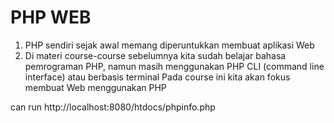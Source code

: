 
# PHP WEB
1. PHP sendiri sejak awal memang diperuntukkan membuat aplikasi Web
2. Di materi course-course sebelumnya kita sudah belajar bahasa pemrograman PHP, namun masih menggunakan PHP CLI (command line interface) atau berbasis terminal
Pada course ini kita akan fokus membuat Web menggunakan PHP

can run http://localhost:8080/htdocs/phpinfo.php